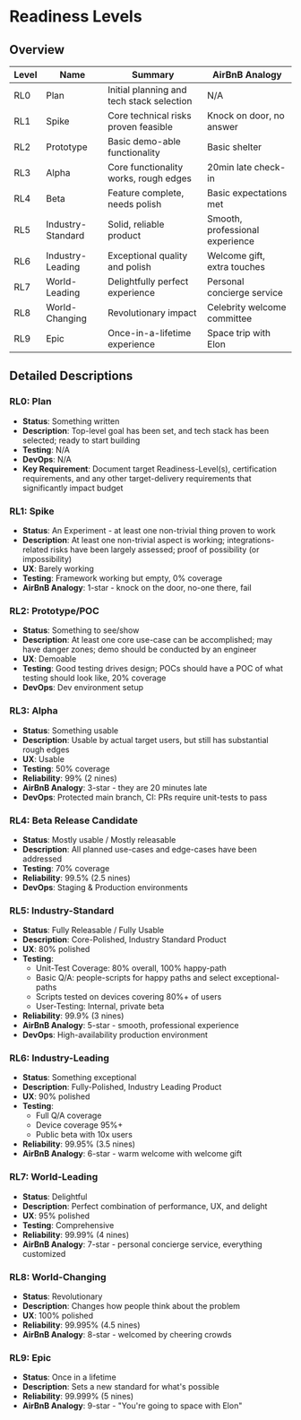 # Readiness Levels

## Overview

| Level | Name              | Summary                                   | AirBnB Analogy                  |
| ----- | ----------------- | ----------------------------------------- | ------------------------------- |
| RL0   | Plan              | Initial planning and tech stack selection | N/A                             |
| RL1   | Spike             | Core technical risks proven feasible      | Knock on door, no answer        |
| RL2   | Prototype         | Basic demo-able functionality             | Basic shelter                   |
| RL3   | Alpha             | Core functionality works, rough edges     | 20min late check-in             |
| RL4   | Beta              | Feature complete, needs polish            | Basic expectations met          |
| RL5   | Industry-Standard | Solid, reliable product                   | Smooth, professional experience |
| RL6   | Industry-Leading  | Exceptional quality and polish            | Welcome gift, extra touches     |
| RL7   | World-Leading     | Delightfully perfect experience           | Personal concierge service      |
| RL8   | World-Changing    | Revolutionary impact                      | Celebrity welcome committee     |
| RL9   | Epic              | Once-in-a-lifetime experience             | Space trip with Elon            |

## Detailed Descriptions

### RL0: Plan

- **Status**: Something written
- **Description**: Top-level goal has been set, and tech stack has been selected; ready to start building
- **Testing**: N/A
- **DevOps**: N/A
- **Key Requirement**: Document target Readiness-Level(s), certification requirements, and any other target-delivery requirements that significantly impact budget

### RL1: Spike

- **Status**: An Experiment - at least one non-trivial thing proven to work
- **Description**: At least one non-trivial aspect is working; integrations-related risks have been largely assessed; proof of possibility (or impossibility)
- **UX**: Barely working
- **Testing**: Framework working but empty, 0% coverage
- **AirBnB Analogy**: 1-star - knock on the door, no-one there, fail

### RL2: Prototype/POC

- **Status**: Something to see/show
- **Description**: At least one core use-case can be accomplished; may have danger zones; demo should be conducted by an engineer
- **UX**: Demoable
- **Testing**: Good testing drives design; POCs should have a POC of what testing should look like, 20% coverage
- **DevOps**: Dev environment setup

### RL3: Alpha

- **Status**: Something usable
- **Description**: Usable by actual target users, but still has substantial rough edges
- **UX**: Usable
- **Testing**: 50% coverage
- **Reliability**: 99% (2 nines)
- **AirBnB Analogy**: 3-star - they are 20 minutes late
- **DevOps**: Protected main branch, CI: PRs require unit-tests to pass

### RL4: Beta Release Candidate

- **Status**: Mostly usable / Mostly releasable
- **Description**: All planned use-cases and edge-cases have been addressed
- **Testing**: 70% coverage
- **Reliability**: 99.5% (2.5 nines)
- **DevOps**: Staging & Production environments

### RL5: Industry-Standard

- **Status**: Fully Releasable / Fully Usable
- **Description**: Core-Polished, Industry Standard Product
- **UX**: 80% polished
- **Testing**:
  - Unit-Test Coverage: 80% overall, 100% happy-path
  - Basic Q/A: people-scripts for happy paths and select exceptional-paths
  - Scripts tested on devices covering 80%+ of users
  - User-Testing: Internal, private beta
- **Reliability**: 99.9% (3 nines)
- **AirBnB Analogy**: 5-star - smooth, professional experience
- **DevOps**: High-availability production environment

### RL6: Industry-Leading

- **Status**: Something exceptional
- **Description**: Fully-Polished, Industry Leading Product
- **UX**: 90% polished
- **Testing**:
  - Full Q/A coverage
  - Device coverage 95%+
  - Public beta with 10x users
- **Reliability**: 99.95% (3.5 nines)
- **AirBnB Analogy**: 6-star - warm welcome with welcome gift

### RL7: World-Leading

- **Status**: Delightful
- **Description**: Perfect combination of performance, UX, and delight
- **UX**: 95% polished
- **Testing**: Comprehensive
- **Reliability**: 99.99% (4 nines)
- **AirBnB Analogy**: 7-star - personal concierge service, everything customized

### RL8: World-Changing

- **Status**: Revolutionary
- **Description**: Changes how people think about the problem
- **UX**: 100% polished
- **Reliability**: 99.995% (4.5 nines)
- **AirBnB Analogy**: 8-star - welcomed by cheering crowds

### RL9: Epic

- **Status**: Once in a lifetime
- **Description**: Sets a new standard for what's possible
- **Reliability**: 99.999% (5 nines)
- **AirBnB Analogy**: 9-star - "You're going to space with Elon"
